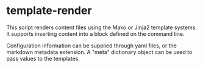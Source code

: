 template-render
===============

This script renders content files using the Mako or Jinja2 template systems. It 
supports inserting content into a block defined on the command line. 

Configuration information can be supplied through yaml files, or the markdown
metadata extension. A "meta" dictionary object can be used to pass values to the
templates.
